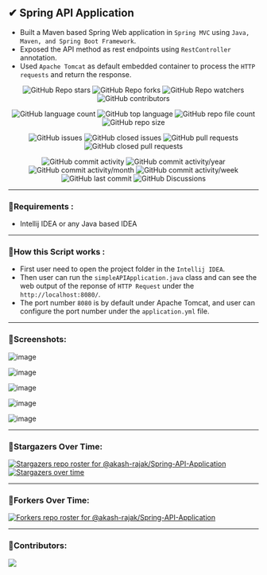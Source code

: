 ## ✔ Spring API Application
- Built a Maven based Spring Web application in `Spring MVC` using `Java, Maven, and Spring Boot Framework`.
- Exposed the API method as rest endpoints using `RestController` annotation.
- Used `Apache Tomcat` as default embedded container to process the `HTTP requests` and return the response.

<!--
<p align = "center">
	<img src = "https://img.shields.io/badge/Pypi Package-Spring-API-Application-green?style=plastic&logo=appveyor", alt = "Spring-API-Application">
	<img src = "https://img.shields.io/badge/PyPi-Python Package Index-green?style=plastic&logo=appveyor", alt = "PyPi">
</p>
-->
<p align = "center">
	<img src = "https://img.shields.io/github/stars/akash-rajak/Spring-API-Application?style=social", alt = "GitHub Repo stars">
	<img src = "https://img.shields.io/github/forks/akash-rajak/Spring-API-Application?style=social", alt = "GitHub Repo forks">
	<img src = "https://img.shields.io/github/watchers/akash-rajak/Spring-API-Application?style=social", alt = "GitHub Repo watchers">
	<img src = "https://img.shields.io/github/contributors/akash-rajak/Spring-API-Application?style=social", alt = "GitHub contributors">
</p>
<p align = "center">
	<img src = "https://img.shields.io/github/languages/count/akash-rajak/Spring-API-Application?style=social", alt = "GitHub language count">
	<img src = "https://img.shields.io/github/languages/top/akash-rajak/Spring-API-Application?style=social", alt = "GitHub top language">
	<img src = "https://img.shields.io/github/directory-file-count/akash-rajak/Spring-API-Application?style=social", alt = "GitHub repo file count">
	<img src = "https://img.shields.io/github/repo-size/akash-rajak/Spring-API-Application?style=social", alt = "GitHub repo size">
</p>
<p align = "center">
	<img src = "https://img.shields.io/github/issues/akash-rajak/Spring-API-Application", alt = "GitHub issues">
	<img src = "https://img.shields.io/github/issues-closed/akash-rajak/Spring-API-Application", alt = "GitHub closed issues">
	<img src = "https://img.shields.io/github/issues-pr/akash-rajak/Spring-API-Application", alt = "GitHub pull requests">
	<img src = "https://img.shields.io/github/issues-pr-closed/akash-rajak/Spring-API-Application", alt = "GitHub closed pull requests">
</p>
<p align = "center">
	<img src = "https://img.shields.io/github/commit-activity/t/akash-rajak/Spring-API-Application", alt = "GitHub commit activity">
	<img src = "https://img.shields.io/github/commit-activity/y/akash-rajak/Spring-API-Application", alt = "GitHub commit activity/year">
	<img src = "https://img.shields.io/github/commit-activity/m/akash-rajak/Spring-API-Application", alt = "GitHub commit activity/month">
	<img src = "https://img.shields.io/github/commit-activity/w/akash-rajak/Spring-API-Application", alt = "GitHub commit activity/week">
	<img src = "https://img.shields.io/github/last-commit/akash-rajak/Spring-API-Application", alt = "GitHub last commit">
	<img src = "https://img.shields.io/github/discussions/akash-rajak/Spring-API-Application", alt = "GitHub Discussions">
</p>

****

### 📌Requirements :
- Intellij IDEA or any Java based IDEA

****

### 📌How this Script works :
- First user need to open the project folder in the `Intellij IDEA`.
- Then user can run the `simpleAPIApplication.java` class and can see the web output of the reponse of `HTTP Request` under the `http://localhost:8080/`.
- The port number `8080` is by default under Apache Tomcat, and user can configure the port number under the `application.yml` file.
	
****

### 📌Screenshots:

![image](https://github.com/akash-rajak/Spring-API-Application/assets/57003737/e08f5146-f11c-42cf-86b9-8a3fc5228f97)

![image](https://github.com/akash-rajak/Spring-API-Application/assets/57003737/c3c33045-4647-475d-b4fc-9eea20154c58)

![image](https://github.com/akash-rajak/Spring-API-Application/assets/57003737/9e2963a1-604e-483e-9f1c-f07c6a0084a8)

![image](https://github.com/akash-rajak/Spring-API-Application/assets/57003737/7c65e6fd-1ef2-4190-87e7-e7981cde53df)

![image](https://github.com/akash-rajak/Spring-API-Application/assets/57003737/1e6f2cb6-c228-4805-b322-237355728ba7)

****

### 🌟Stargazers Over Time:
[![Stargazers repo roster for @akash-rajak/Spring-API-Application](https://reporoster.com/stars/akash-rajak/Spring-API-Application)](https://github.com/akash-rajak/Spring-API-Application/stargazers)
[![Stargazers over time](https://starchart.cc/akash-rajak/Spring-API-Application.svg)](https://starchart.cc/akash-rajak/Spring-API-Application)

****

### 🌟Forkers Over Time:
[![Forkers repo roster for @akash-rajak/Spring-API-Application](https://reporoster.com/forks/akash-rajak/Spring-API-Application)](https://github.com/akash-rajak/Spring-API-Application/network/members)

****

### 📌Contributors:
<a href="https://github.com/akash-rajak/Spring-API-Application/graphs/contributors">
  <img src="https://contrib.rocks/image?repo=akash-rajak/Spring-API-Application" />
</a>
